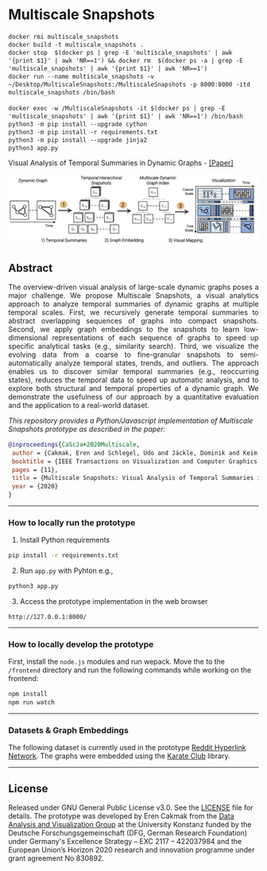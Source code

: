 # Multiscale Snapshots

```
docker rmi multiscale_snapshots
docker build -t multiscale_snapshots .
docker stop  $(docker ps | grep -E 'multiscale_snapshots' | awk '{print $1}' | awk 'NR==1') && docker rm  $(docker ps -a | grep -E 'multiscale_snapshots' | awk '{print $1}' | awk 'NR==1')
docker run --name multiscale_snapshots -v ~/Desktop/MultiscaleSnapshots:/MultiscaleSnapshots -p 8000:8000 -itd multiscale_snapshots /bin/bash 

docker exec -w /MultiscaleSnapshots -it $(docker ps | grep -E 'multiscale_snapshots' | awk '{print $1}' | awk 'NR==1') /bin/bash
python3 -m pip install --upgrade cython
python3 -m pip install -r requirements.txt
python3 -m pip install --upgrade jinja2
python3 app.py
```



Visual Analysis of Temporal Summaries in Dynamic Graphs - [[Paper]](https://arxiv.org/abs/2008.08282)

<p align="center">
  <img width="800" src="static/teaser.png">
</p>
  
## Abstract

<p align="justify">
The overview-driven visual analysis of large-scale dynamic graphs poses a major challenge. We propose Multiscale Snapshots, a visual analytics approach to analyze temporal summaries of dynamic graphs at multiple temporal scales. First, we recursively generate temporal summaries to abstract overlapping sequences of graphs into compact snapshots. Second, we apply graph embeddings to the snapshots to learn low-dimensional representations of each sequence of graphs to speed up specific analytical tasks (e.g., similarity search). Third, we visualize the evolving data from a coarse to fine-granular snapshots to semi-automatically analyze temporal states, trends, and outliers. The approach enables us to discover similar temporal summaries (e.g., reoccurring states), reduces the temporal data to speed up automatic analysis, and to explore both structural and temporal properties of a dynamic graph. We demonstrate the usefulness of our approach by a quantitative evaluation and the application to a real-world dataset.
</p>

_This repository provides a Python/Javascript implementation of Multiscale Snapshots prototype as described in the paper:_

```bibtex
@inproceedings{CaScJa+2020Multiscale,
 author = {Cakmak, Eren and Schlegel, Udo and Jäckle, Dominik and Keim, Daniel A. and Schreck, Tobias},
 booktitle = {IEEE Transactions on Visualization and Computer Graphics (to appear)},
 pages = {11},
 title = {Multiscale Snapshots: Visual Analysis of Temporal Summaries in Dynamic Graphs},
 year = {2020}
}
```

---

### How to locally run the prototype

1. Install Python requirements

```bash
pip install -r requirements.txt
```

2. Run ```app.py``` with Pyhton e.g., 

```bash
python3 app.py
```

3. Access the prototype implementation in the web browser

```url
http://127.0.0.1:8000/
```

---

### How to locally develop the prototype

First, install the `node.js` modules and run wepack. Move the to the `/frontend` directory and run the following commands while working on the frontend:

```bash
npm install
npm run watch
```

---

### Datasets & Graph Embeddings

The following dataset is currently used in the prototype [Reddit Hyperlink Network](https://snap.stanford.edu/data/soc-RedditHyperlinks.html). The graphs were embedded using the [Karate Club](https://github.com/benedekrozemberczki/karateclub) library.

---

## License
Released under GNU General Public License v3.0. See the [LICENSE](LICENSE) file for details.
The prototype was developed by Eren Cakmak from the [Data Analysis and Visualization Group](https://www.vis.uni-konstanz.de/) at the University Konstanz funded by the Deutsche Forschungsgemeinschaft (DFG, German Research Foundation) under Germany's Excellence Strategy – EXC 2117 – 422037984 and the European Union’s Horizon 2020 research and innovation programme under grant agreement No 830892.
